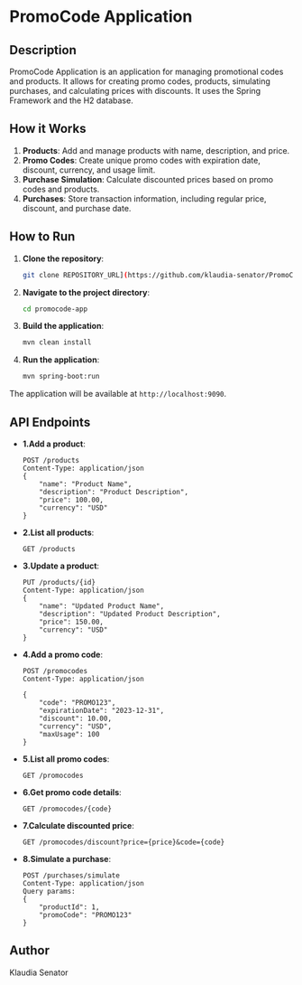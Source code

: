 # PromoCode Application

## Description

PromoCode Application is an application for managing promotional codes and products. It allows for creating promo codes, products, simulating purchases, and calculating prices with discounts. It uses the Spring Framework and the H2 database.

## How it Works

1. **Products**: Add and manage products with name, description, and price.
2. **Promo Codes**: Create unique promo codes with expiration date, discount, currency, and usage limit.
3. **Purchase Simulation**: Calculate discounted prices based on promo codes and products.
4. **Purchases**: Store transaction information, including regular price, discount, and purchase date.

## How to Run

1. **Clone the repository**:
    ```bash
    git clone REPOSITORY_URL](https://github.com/klaudia-senator/PromoCodeApp.git
    ```
2. **Navigate to the project directory**:
    ```bash
    cd promocode-app
    ```
3. **Build the application**:
    ```bash
    mvn clean install
    ```
4. **Run the application**:
    ```bash
    mvn spring-boot:run
    ```

The application will be available at `http://localhost:9090`.

## API Endpoints
- **1.Add a product**:
    ```http
    POST /products
    Content-Type: application/json
    {
        "name": "Product Name",
        "description": "Product Description",
        "price": 100.00,
        "currency": "USD"
    }
  ```
- **2.List all products**:
    ```http
    GET /products
  ```
- **3.Update a product**:
    ```http
    PUT /products/{id}
    Content-Type: application/json
    {
        "name": "Updated Product Name",
        "description": "Updated Product Description",
        "price": 150.00,
        "currency": "USD"
    }
  ```
- **4.Add a promo code**:
    ```http
    POST /promocodes
    Content-Type: application/json

    {
        "code": "PROMO123",
        "expirationDate": "2023-12-31",
        "discount": 10.00,
        "currency": "USD",
        "maxUsage": 100
    }
    ```
- **5.List all promo codes**:
    ```http
    GET /promocodes
  ```
- **6.Get promo code details**:
    ```http
    GET /promocodes/{code}
    ```
- **7.Calculate discounted price**:
    ```http
    GET /promocodes/discount?price={price}&code={code}
    ```
- **8.Simulate a purchase**:
    ```http
    POST /purchases/simulate
    Content-Type: application/json
    Query params:
    {
        "productId": 1,
        "promoCode": "PROMO123"
    }
    ```
## Author

Klaudia Senator
